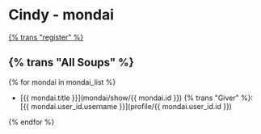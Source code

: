Cindy - mondai
==============
[{% trans "register" %}](users/add)

{% trans "All Soups" %}
-----------------------

{% for mondai in mondai_list %}

- [{{ mondai.title }}](mondai/show/{{ mondai.id }})
    {% trans "Giver" %}: [{{ mondai.user_id.username }}](profile/{{ mondai.user_id.id }})

{% endfor %}
